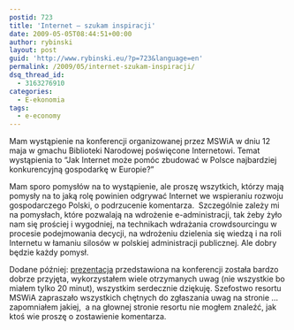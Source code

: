 ```yaml
---
postid: 723
title: 'Internet – szukam inspiracji'
date: 2009-05-05T08:44:51+00:00
author: rybinski
layout: post
guid: 'http://www.rybinski.eu/?p=723&language=en'
permalink: /2009/05/internet-szukam-inspiracji/
dsq_thread_id:
  - 3163276910
categories:
  - E-ekonomia
tags:
  - e-economy
---
```

Mam wystąpienie na konferencji organizowanej przez MSWiA w dniu 12 maja w gmachu Biblioteki Narodowej poświęcone Internetowi. Temat wystąpienia to “Jak Internet może pomóc zbudować w Polsce najbardziej konkurencyjną gospodarkę w Europie?”

Mam sporo pomysłów na to wystąpienie, ale proszę wszytkich, którzy mają pomysły na to jaką rolę powinien odgrywać Internet we wspieraniu rozwoju gospodarczego Polski, o podrzucenie komentarza.  Szczególnie zależy mi na pomysłach, które pozwalają na wdrożenie e-administracji, tak żeby żyło nam się prościej i wygodniej, na technikach wdrażania crowdsourcingu w procesie podejmowania decycji, na wdrożeniu dzielenia się wiedzą i na roli Internetu w łamaniu silosów w polskiej administracji publicznej. Ale dobry będzie każdy pomysł.

Dodane później: [prezentacja](http://www.rybinski.eu/resources/non-modules.d/dispatcher/dispatch.php?id=2378) przedstawiona na konferencji została bardzo dobrze przyjęta, wykorzystałem wiele otrzymanych uwag (nie wszystkie bo miałem tylko 20 minut), wszystkim serdecznie dziękuję. Szefostwo resortu MSWiA zapraszało wszystkich chętnych do zgłaszania uwag na stronie … zapomniałem jakiej,  a na głownej stronie resortu nie mogłem znaleźć, jak ktoś wie proszę o zostawienie komentarza.
